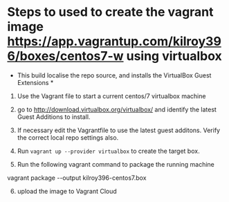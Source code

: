 # Steps to used to create the vagrant image https://app.vagrantup.com/kilroy396/boxes/centos7-w using virtualbox

* This build localise the repo source, and installs the VirtualBox Guest Extensions *

1. Use the Vagrant file to start a current centos/7 virtualbox machine

2. go to http://download.virtualbox.org/virtualbox/ and identify the latest Guest Additions to install.

3. If necessary edit the Vagrantfile to use the latest guest additons.  Verify the correct local repo settings also.

4. Run `vagrant up --provider virtualbox` to create the target box.

5. Run the following vagrant command to package the running machine

vagrant package --output kilroy396-centos7.box

6. upload the image to Vagrant Cloud
